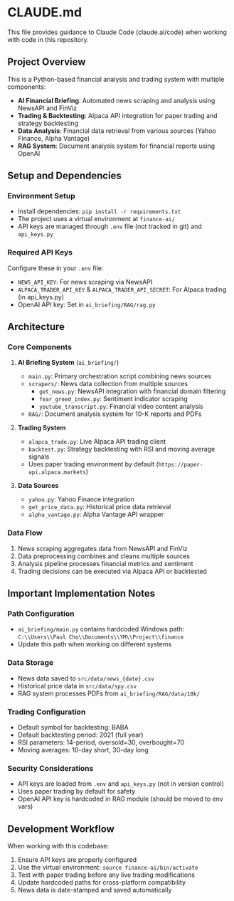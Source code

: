 # CLAUDE.md

This file provides guidance to Claude Code (claude.ai/code) when working with code in this repository.

## Project Overview

This is a Python-based financial analysis and trading system with multiple components:

- **AI Financial Briefing**: Automated news scraping and analysis using NewsAPI and FinViz
- **Trading & Backtesting**: Alpaca API integration for paper trading and strategy backtesting
- **Data Analysis**: Financial data retrieval from various sources (Yahoo Finance, Alpha Vantage)
- **RAG System**: Document analysis system for financial reports using OpenAI

## Setup and Dependencies

### Environment Setup
- Install dependencies: `pip install -r requirements.txt`
- The project uses a virtual environment at `finance-ai/`
- API keys are managed through `.env` file (not tracked in git) and `api_keys.py`

### Required API Keys
Configure these in your `.env` file:
- `NEWS_API_KEY`: For news scraping via NewsAPI
- `ALPACA_TRADER_API_KEY` & `ALPACA_TRADER_API_SECRET`: For Alpaca trading (in api_keys.py)
- OpenAI API key: Set in `ai_briefing/RAG/rag.py`

## Architecture

### Core Components

1. **AI Briefing System** (`ai_briefing/`)
   - `main.py`: Primary orchestration script combining news sources
   - `scrapers/`: News data collection from multiple sources
     - `get_news.py`: NewsAPI integration with financial domain filtering
     - `fear_greed_index.py`: Sentiment indicator scraping
     - `youtube_transcript.py`: Financial video content analysis
   - `RAG/`: Document analysis system for 10-K reports and PDFs

2. **Trading System**
   - `alapca_trade.py`: Live Alpaca API trading client
   - `backtest.py`: Strategy backtesting with RSI and moving average signals
   - Uses paper trading environment by default (`https://paper-api.alpaca.markets`)

3. **Data Sources**
   - `yahoo.py`: Yahoo Finance integration
   - `get_price_data.py`: Historical price data retrieval
   - `alpha_vantage.py`: Alpha Vantage API wrapper

### Data Flow
1. News scraping aggregates data from NewsAPI and FinViz
2. Data preprocessing combines and cleans multiple sources
3. Analysis pipeline processes financial metrics and sentiment
4. Trading decisions can be executed via Alpaca API or backtested

## Important Implementation Notes

### Path Configuration
- `ai_briefing/main.py` contains hardcoded Windows path: `C:\\Users\\Paul Cho\\Documents\\YM\\Project\\finance`
- Update this path when working on different systems

### Data Storage
- News data saved to `src/data/news_{date}.csv`
- Historical price data in `src/data/spy.csv`
- RAG system processes PDFs from `ai_briefing/RAG/data/10k/`

### Trading Configuration
- Default symbol for backtesting: BABA
- Default backtesting period: 2021 (full year)
- RSI parameters: 14-period, oversold=30, overbought=70
- Moving averages: 10-day short, 30-day long

### Security Considerations
- API keys are loaded from `.env` and `api_keys.py` (not in version control)
- Uses paper trading by default for safety
- OpenAI API key is hardcoded in RAG module (should be moved to env vars)

## Development Workflow

When working with this codebase:
1. Ensure API keys are properly configured
2. Use the virtual environment: `source finance-ai/bin/activate`
3. Test with paper trading before any live trading modifications
4. Update hardcoded paths for cross-platform compatibility
5. News data is date-stamped and saved automatically